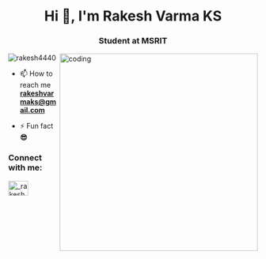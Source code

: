 <h1 align="center">Hi 👋, I'm Rakesh Varma KS</h1>
<h3 align="center">Student at MSRIT</h3>
<img align="right"alt="coding" width="400" src="https://user-images.githubusercontent.com/55389276/140866485-8fb1c876-9a8f-4d6a-98dc-08c4981eaf70.gif">

<p align="left"> <img src="https://komarev.com/ghpvc/?username=rakesh4440&label=Profile%20views&color=0e75b6&style=flat" alt="rakesh4440" /> </p>

- 📫 How to reach me **rakeshvarmaks@gmail.com**

- ⚡ Fun fact **😎**

<h3 align="left">Connect with me:</h3>
<p align="left">
<a href="https://instagram.com/_rakesh__4254" target="blank"><img align="center" src="https://raw.githubusercontent.com/rahuldkjain/github-profile-readme-generator/master/src/images/icons/Social/instagram.svg" alt="_rakesh__4254" height="30" width="40" /></a>
</p>
